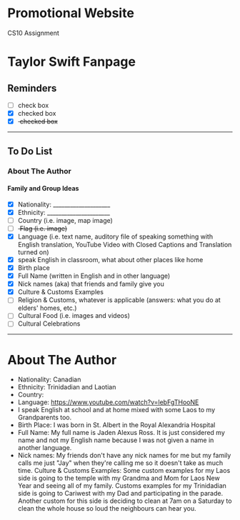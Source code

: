 # Promotional Website
CS10 Assignment

# Taylor Swift Fanpage


## Reminders
- [ ] check box
- [x] checked box
- [x] <del> checked box </del>

---

## To Do List
### About The Author
#### Family and Group Ideas
- [x] Nationality: ____________________
- [x] Ethnicity: ______________________
- [ ] Country (i.e. image, map image)
- [ ] <del> Flag (i.e. image) <del/>
- [x] Language (i.e. text name, auditory file of speaking something with English translation, YouTube Video with Closed Captions and Translation turned on)
- [x] speak English in classroom, what about other places like home
- [x] Birth place
- [x] Full Name (written in English and in other language)
- [x] Nick names (aka) that friends and family give you
- [x] Culture & Customs Examples
- [ ] Religion & Customs, whatever is applicable (answers: what you do at elders' homes, etc.)
- [ ] Cultural Food (i.e. images and videos)
- [ ] Cultural Celebrations

---

# About The Author
- Nationality: Canadian
- Ethnicity: Trinidadian and Laotian
- Country: 
- Language: https://www.youtube.com/watch?v=lebFgTHooNE 
- I speak English at school and at home mixed with some Laos to my Grandparents too. 
- Birth Place: I was born in St. Albert in the Royal Alexandria Hospital
- Full Name: My full name is Jaden Alexus Ross. It is just considered my name and not my English name because I was not given a name in another language.
- Nick names: My friends don't have any nick names for me but my family calls me just "Jay" when they're calling me so it doesn't take as much time.
Culture & Customs Examples: Some custom examples for my Laos side is going to the temple with my Grandma and Mom for Laos New Year and seeing all of my family. Customs examples for my Trinidadian side is going to Cariwest with my Dad and participating in the parade. Another custom for this side is deciding to clean at 7am on a Saturday to clean the whole house so loud the neighbours can hear you.
